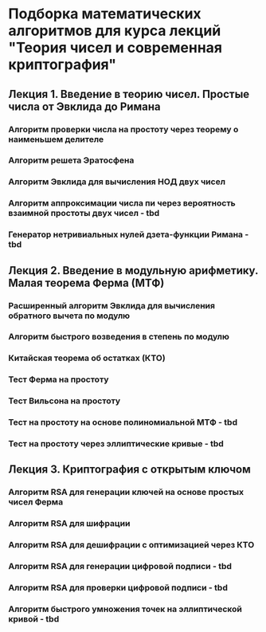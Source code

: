 # Подборка математических алгоритмов для курса лекций "Теория чисел и современная криптография"

## Лекция 1. Введение в теорию чисел. Простые числа от Эвклида до Римана
### Алгоритм проверки числа на простоту через теорему о наименьшем делителе
### Алгоритм решета Эратосфена
### Алгоритм Эвклида для вычисления НОД двух чисел
### Алгоритм аппроксимации числа пи через вероятность взаимной простоты двух чисел - tbd
### Генератор нетривиальных нулей дзета-функции Римана - tbd

## Лекция 2. Введение в модульную арифметику. Малая теорема Ферма (МТФ)
### Расширенный алгоритм Эвклида для вычисления обратного вычета по модулю
### Алгоритм быстрого возведения в степень по модулю
### Китайская теорема об остатках (КТО)
### Тест Ферма на простоту
### Тест Вильсона на простоту
### Тест на простоту на основе полиномиальной МТФ  - tbd
### Тест на простоту через эллиптические кривые  - tbd

## Лекция 3. Криптография с открытым ключом
### Алгоритм RSA для генерации ключей на основе простых чисел Ферма
### Алгоритм RSA для шифрации
### Алгоритм RSA для дешифрации с оптимизацией через КТО
### Алгоритм RSA для генерации цифровой подписи - tbd
### Алгоритм RSA для проверки цифровой подписи - tbd
### Алгоритм быстрого умножения точек на эллиптической кривой - tbd